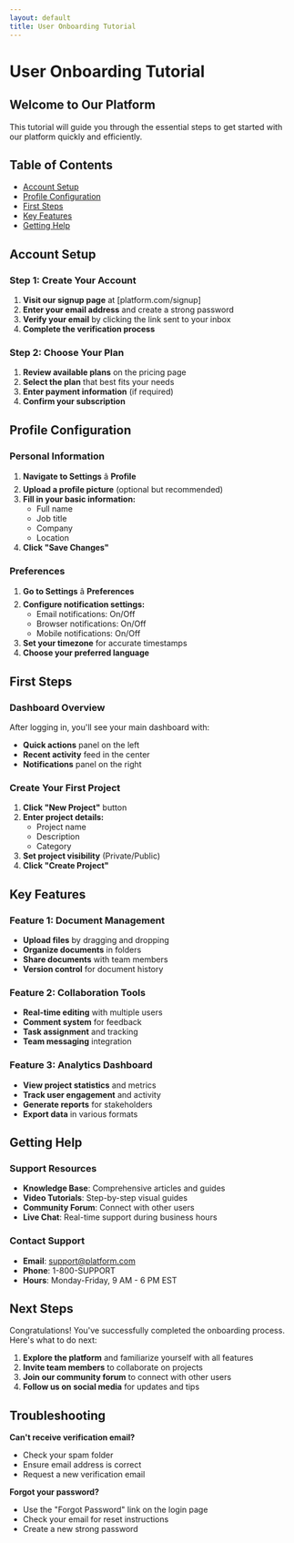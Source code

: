 ```yaml
---
layout: default
title: User Onboarding Tutorial
---
```

# User Onboarding Tutorial
   ## Welcome to Our Platform
   This tutorial will guide you through the essential steps to get started with our platform quickly and efficiently.
   
   ## Table of Contents
   - [Account Setup](#account-setup)
   - [Profile Configuration](#profile-configuration)
   - [First Steps](#first-steps)
   - [Key Features](#key-features)
   - [Getting Help](#getting-help)
   
   ## Account Setup
   
   ### Step 1: Create Your Account
   1. **Visit our signup page** at [platform.com/signup]
   2. **Enter your email address** and create a strong password
   3. **Verify your email** by clicking the link sent to your inbox
   4. **Complete the verification process**
   
   ### Step 2: Choose Your Plan
   1. **Review available plans** on the pricing page
   2. **Select the plan** that best fits your needs
   3. **Enter payment information** (if required)
   4. **Confirm your subscription**
   
   ## Profile Configuration
   
   ### Personal Information
   1. **Navigate to Settings** â **Profile**
   2. **Upload a profile picture** (optional but recommended)
   3. **Fill in your basic information:**
      - Full name
      - Job title
      - Company
      - Location
   4. **Click "Save Changes"**
   
   ### Preferences
   1. **Go to Settings** â **Preferences**
   2. **Configure notification settings:**
      - Email notifications: On/Off
      - Browser notifications: On/Off
      - Mobile notifications: On/Off
   3. **Set your timezone** for accurate timestamps
   4. **Choose your preferred language**
   
   ## First Steps
   
   ### Dashboard Overview
   After logging in, you'll see your main dashboard with:
   - **Quick actions** panel on the left
   - **Recent activity** feed in the center
   - **Notifications** panel on the right
   
   ### Create Your First Project
   1. **Click "New Project"** button
   2. **Enter project details:**
      - Project name
      - Description
      - Category
   3. **Set project visibility** (Private/Public)
   4. **Click "Create Project"**
   
   ## Key Features
   
   ### Feature 1: Document Management
   - **Upload files** by dragging and dropping
   - **Organize documents** in folders
   - **Share documents** with team members
   - **Version control** for document history
   
   ### Feature 2: Collaboration Tools
   - **Real-time editing** with multiple users
   - **Comment system** for feedback
   - **Task assignment** and tracking
   - **Team messaging** integration
   
   ### Feature 3: Analytics Dashboard
   - **View project statistics** and metrics
   - **Track user engagement** and activity
   - **Generate reports** for stakeholders
   - **Export data** in various formats
   
   ## Getting Help
   
   ### Support Resources
   - **Knowledge Base**: Comprehensive articles and guides
   - **Video Tutorials**: Step-by-step visual guides
   - **Community Forum**: Connect with other users
   - **Live Chat**: Real-time support during business hours
   
   ### Contact Support
   - **Email**: support@platform.com
   - **Phone**: 1-800-SUPPORT
   - **Hours**: Monday-Friday, 9 AM - 6 PM EST
   
   ## Next Steps
   
   Congratulations! You've successfully completed the onboarding process. Here's what to do next:
   
   1. **Explore the platform** and familiarize yourself with all features
   2. **Invite team members** to collaborate on projects
   3. **Join our community forum** to connect with other users
   4. **Follow us on social media** for updates and tips
   
   ## Troubleshooting
   
   **Can't receive verification email?**
   - Check your spam folder
   - Ensure email address is correct
   - Request a new verification email
   
   **Forgot your password?**
   - Use the "Forgot Password" link on the login page
   - Check your email for reset instructions
   - Create a new strong password
   ```
